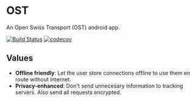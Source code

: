 # OST
An Open Swiss Transport (OST) android app.

[![Build Status](https://travis-ci.org/coffeemakr/OST.svg?branch=master)](https://travis-ci.org/coffeemakr/OST)
[![codecov](https://codecov.io/gh/coffeemakr/OST/branch/master/graph/badge.svg)](https://codecov.io/gh/coffeemakr/OST)

## Values

 * **Offline friendly**: 
    Let the user store connections offline to use them en route without internet.
 * **Privacy-enhanced**: 
    Don't send unnecesary information to tracking servers. Also send all requests encrypted.
